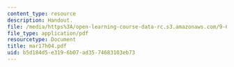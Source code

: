 ```yaml
---
content_type: resource
description: Handout.
file: /media/https%3A/open-learning-course-data-rc.s3.amazonaws.com/9-65-cognitive-processes-spring-2004/b5d184d5e3196b07ad3574683103eb73_mar17h04.pdf
file_type: application/pdf
resourcetype: Document
title: mar17h04.pdf
uid: b5d184d5-e319-6b07-ad35-74683103eb73
---
```

